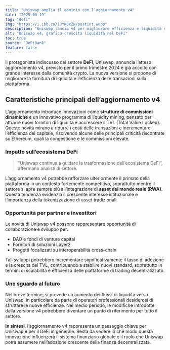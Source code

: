 ```yaml
---
title: "Uniswap amplia il dominio con l’aggiornamento v4"
date: "2025-06-19"
tag: "defi"
img: "https://i.ibb.co/1JYK0cZN/postint.webp"
description: "Uniswap lancia v4 per migliorare efficienza e liquidità nel DeFi"
alt: "Uniswap v4, grafico crescita liquidità nel DeFi"
toc: true
source: "DeFiBank"
feature: false
---
```


Il protagonista indiscusso del settore **DeFi**, Uniswap, annuncia l’atteso aggiornamento v4, previsto per il primo trimestre 2024 e già accolto con grande interesse dalla comunità crypto. La nuova versione si propone di migliorare la fornitura di liquidità e l’efficienza delle transazioni sulla piattaforma.

## Caratteristiche principali dell’aggiornamento v4

L’aggiornamento introduce innovazioni come **strutture di commissioni dinamiche** e un innovativo programma di liquidity mining, pensato per attrarre nuovi fornitori di liquidità e accrescere il TVL (Total Value Locked). Queste novità mirano a ridurre i costi delle transazioni e incrementare l’efficienza del capitale, risolvendo alcune delle principali criticità riscontrate su Ethereum, quali la congestione e le commissioni elevate.

### Impatto sull’ecosistema DeFi

> “Uniswap continua a guidare la trasformazione dell’ecosistema DeFi”, affermano analisti di settore.

L’aggiornamento v4 potrebbe rafforzare ulteriormente il primato della piattaforma in un contesto fortemente competitivo, soprattutto mentre il settore si apre sempre più all’integrazione di **asset del mondo reale (RWA)**. Questa tendenza evidenzia il crescente interesse istituzionale e l’importanza della tokenizzazione di asset tradizionali.

### Opportunità per partner e investitori

Le novità di Uniswap v4 possono rappresentare opportunità di collaborazione e sviluppo per:
- DAO e fondi di venture capital
- Fornitori di soluzioni Layer2
- Progetti focalizzati su interoperabilità cross-chain

Tali sviluppi potrebbero incrementare significativamente il tasso di adozione e la crescita del TVL, contribuendo a stabilire nuovi standard, soprattutto in termini di scalabilità e efficienza delle piattaforme di trading decentralizzato.

### Uno sguardo al futuro

Nel breve termine, si prevede un aumento dei flussi di liquidità verso Uniswap, in particolare da parte di operatori professionali desiderosi di sfruttare le nuove efficienze. Nel medio periodo, le modifiche introdotte dalla versione v4 potrebbero diventare un punto di riferimento per tutto il settore.

**In sintesi**, l’aggiornamento v4 rappresenta un passaggio chiave per Uniswap e per il DeFi in generale. Resta da vedere in che modo questa innovazione influenzerà il sistema finanziario globale e il ruolo che Uniswap potrà assumere nell’adozione crescente della finanza decentralizzata.
